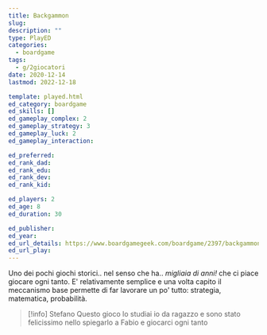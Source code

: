 ```yaml
---
title: Backgammon
slug: 
description: ""
type: PlayED
categories:
  - boardgame
tags:
  - g/2giocatori
date: 2020-12-14
lastmod: 2022-12-18

template: played.html
ed_category: boardgame
ed_skills: []
ed_gameplay_complex: 2
ed_gameplay_strategy: 3
ed_gameplay_luck: 2
ed_gameplay_interaction: 

ed_preferred: 
ed_rank_dad: 
ed_rank_edu: 
ed_rank_dev: 
ed_rank_kid: 

ed_players: 2
ed_age: 8
ed_duration: 30

ed_publisher: 
ed_year: 
ed_url_details: https://www.boardgamegeek.com/boardgame/2397/backgammon
ed_url_play: 
---
```


Uno dei pochi giochi storici.. nel senso che ha.. *migliaia di anni!* che ci piace giocare ogni tanto. E' relativamente semplice e una volta capito il meccanismo base permette di far lavorare un po' tutto: strategia, matematica, probabilità.

> [!info] Stefano
> Questo gioco lo studiai io da ragazzo e sono stato felicissimo nello spiegarlo a Fabio e giocarci ogni tanto


